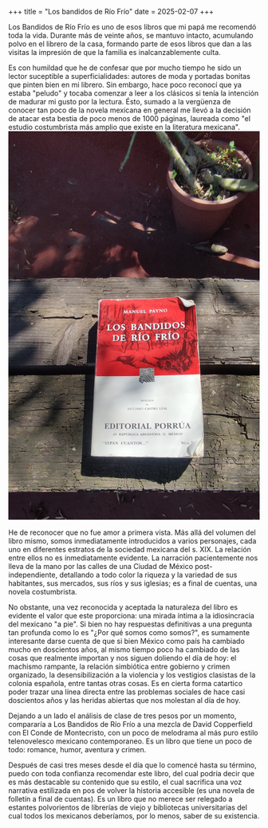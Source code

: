 +++
title = "Los bandidos de Río Frío"
date = 2025-02-07 
+++

Los Bandidos de Río Frío es uno de esos libros que mi papá me recomendó toda la vida. Durante más de veinte años,
se mantuvo intacto, acumulando polvo en el librero de la casa, formando parte de esos libros que dan a las visitas la impresión de que la familia es inalcanzablemente culta. 

Es con humildad que he de confesar que por mucho tiempo he sido un lector suceptible a superficialidades: autores de moda y portadas bonitas que pinten bien en mi librero.
Sin embargo, hace poco reconocí que ya estaba "peludo" y tocaba comenzar a leer a los clásicos si tenía la intención de madurar mi gusto por la lectura. Ésto, sumado a la vergüenza
de conocer tan poco de la novela mexicana en general me llevó a la decisión de atacar esta bestia de poco menos de 1000 páginas, laureada como "el estudio costumbrista más amplio que existe
en la literatura mexicana".
![bandidos](bandidos.jpeg)

He de reconocer que no fue amor a primera vista. Más allá del volumen del libro mismo, somos inmediatamente introducidos a varios personajes, cada uno en diferentes estratos
de la sociedad mexicana del s. XIX. La relación entre ellos no es inmediatamente evidente. La narración pacientemente nos lleva de la mano por las calles de una Ciudad de México
post-independiente, detallando a todo color la riqueza y la variedad de sus habitantes, sus mercados, sus ríos y sus iglesias; es a final de cuentas, una novela costumbrista. 

No obstante, una vez reconocida y aceptada la naturaleza del libro es evidente el valor que este proporciona: una mirada íntima a la idiosincracia del mexicano "a pie". Si bien no hay
respuestas definitivas a una pregunta tan profunda como lo es "¿Por qué somos como somos?", es sumamente interesante darse cuenta de que si bien México como país ha cambiado mucho en
doscientos años, al mismo tiempo poco ha cambiado de las cosas que realmente importan y nos siguen doliendo el día de hoy: el machismo rampante, la relación simbiótica entre gobierno
y crimen organizado, la desensibilización a la violencia y los vestigios clasistas de la colonia española, entre tantas otras cosas. Es en cierta forma catartico poder trazar una línea directa entre las problemas sociales 
de hace casi doscientos años y las heridas abiertas que nos molestan al día de hoy.

Dejando a un lado el análisis de clase de tres pesos por un momento, compararía a Los Bandidos de Río Frío a una mezcla de David Copperfield con El Conde de Montecristo, con 
un poco de melodrama al más puro estilo telenovelesco mexicano contemporaneo. Es un libro que tiene un poco de todo: romance, humor, aventura y crimen. 

Después de casi tres meses desde el día que lo comencé hasta su término, puedo con toda confianza recomendar este libro, del cual podría decir que es más destacable su contenido que su estilo, el cual
sacrifica una voz narrativa estilizada en pos de volver la historia accesible (es una novela de folletín a final de cuentas). Es un libro que no merece ser relegado a estantes polvorientos de librerías de viejo 
y bibliotecas universitarias del cual todos los mexicanos deberíamos, por lo menos, saber de su existencia.
